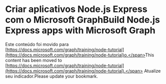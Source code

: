 # <a name="build-nodejs-express-apps-with-microsoft-graph"></a><span data-ttu-id="d72af-101">Criar aplicativos Node.js Express com o Microsoft Graph</span><span class="sxs-lookup"><span data-stu-id="d72af-101">Build Node.js Express apps with Microsoft Graph</span></span>

<span data-ttu-id="d72af-102">Este conteúdo foi movido para [https://docs.microsoft.com/graph/training/node-tutorial](https://docs.microsoft.com/graph/training/node-tutorial)o.</span><span class="sxs-lookup"><span data-stu-id="d72af-102">This content has been moved to [https://docs.microsoft.com/graph/training/node-tutorial](https://docs.microsoft.com/graph/training/node-tutorial).</span></span> <span data-ttu-id="d72af-103">Atualize seu indicador.</span><span class="sxs-lookup"><span data-stu-id="d72af-103">Please update your bookmark.</span></span>
